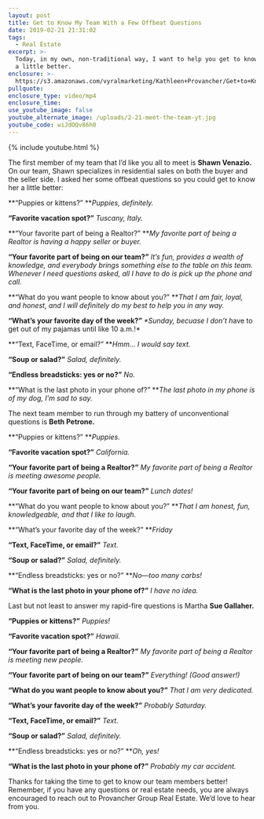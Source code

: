 ```yaml
---
layout: post
title: Get to Know My Team With a Few Offbeat Questions
date: 2019-02-21 21:31:02
tags:
  - Real Estate
excerpt: >-
  Today, in my own, non-traditional way, I want to help you get to know my team
  a little better.
enclosure: >-
  https://s3.amazonaws.com/vyralmarketing/Kathleen+Provancher/Get+to+Know+My+Team+With+a+Few+Offbeat+Questions.mp4
pullquote:
enclosure_type: video/mp4
enclosure_time:
use_youtube_image: false
youtube_alternate_image: /uploads/2-21-meet-the-team-yt.jpg
youtube_code: wiJdOQv86h0
---
```


{% include youtube.html %}

The first member of my team that I’d like you all to meet is **Shawn Venazio.** On our team, Shawn specializes in residential sales on both the buyer and the seller side. I asked her some offbeat questions so you could get to know her a little better:

**“Puppies or kittens?”&nbsp;***Puppies, definitely.*

**“Favorite vacation spot?”** *Tuscany, Italy.*

**“Your favorite part of being a Realtor?”&nbsp;***My favorite part of being a Realtor is having a happy seller or buyer.*

**“Your favorite part of being on our team?”** *It’s fun, provides a wealth of knowledge, and everybody brings something else to the table on this team. Whenever I need questions asked, all I have to do is pick up the phone and call.*

**“What do you want people to know about you?”&nbsp;***That I am fair, loyal, and honest, and I will definitely do my best to help you in any way.*

**“What’s your favorite day of the week?”&nbsp;***\*Sunday, becuase I don’t h*ave to get out of my pajamas until like 10 a.m.!\*

**“Text, FaceTime, or email?”&nbsp;***Hmm… I would say text.*

**“Soup or salad?”** *Salad, definitely.*

**“Endless breadsticks: yes or no?”** *No.*

**“What is the last photo in your phone of?”&nbsp;***The last photo in my phone is of my dog, I’m sad to say.*

The next team member to run through my battery of unconventional questions is **Beth Petrone.**

**“Puppies or kittens?”&nbsp;***Puppies.*

**“Favorite vacation spot?”** *California.*

**“Your favorite part of being a Realtor?”** *My favorite part of being a Realtor is meeting awesome people.*

**“Your favorite part of being on our team?”** *Lunch dates!*

**“What do you want people to know about you?”&nbsp;***That I am honest, fun, knowledgeable, and that I like to laugh.*

**“What’s your favorite day of the week?”&nbsp;***Friday*

**“Text, FaceTime, or email?”** *Text.*

**“Soup or salad?”** *Salad, definitely.*

**“Endless breadsticks: yes or no?”&nbsp;***No—too many carbs!*

**“What is the last photo in your phone of?”** *I have no idea.*

Last but not least to answer my rapid-fire questions is Martha **Sue Gallaher.**

**“Puppies or kittens?”** *Puppies!*

**“Favorite vacation spot?”** *Hawaii.*

**“Your favorite part of being a Realtor?”** *My favorite part of being a Realtor is meeting new people.*

**“Your favorite part of being on our team?”** *Everything! (Good answer!)*

**“What do you want people to know about you?”** *That I am very dedicated.*

**“What’s your favorite day of the week?”** *Probably Saturday.*

**“Text, FaceTime, or email?”** *Text.*

**“Soup or salad?”** *Salad, definitely.*

**“Endless breadsticks: yes or no?”&nbsp;***Oh, yes!*

**“What is the last photo in your phone of?”** *Probably my car accident.*

Thanks for taking the time to get to know our team members better! Remember, if you have any questions or real estate needs, you are always encouraged to reach out to Provancher Group Real Estate. We’d love to hear from you.